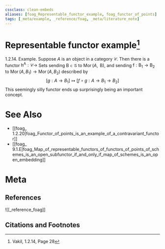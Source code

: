 ```yaml
---
cssclass: clean-embeds
aliases: [foag_Representable_functor_example, foag_functor_of_points]
tags: [_meta/example, _reference/foag, _meta/literature_note]
---
```

# Representable functor example[^1]
1.2.14. Example. Suppose $A$ is an object in a category $\mathscr{C} .$ Then there is a functor $\mathrm{h}^{\mathrm{A}}: \mathscr{C} \rightarrow$ Sets sending $\mathrm{B} \in \mathscr{G}$ to $\operatorname{Mor}(A, \mathrm{~B})$, and sending $\mathrm{f}: \mathrm{B}_{1} \rightarrow \mathrm{B}_{2}$ to $\operatorname{Mor}\left(A, B_{1}\right) \rightarrow \operatorname{Mor}\left(A, B_{2}\right)$ described by
$$
\left[g: A \rightarrow B_{1}\right] \mapsto\left[f \circ g: A \rightarrow B_{1} \rightarrow B_{2}\right]
$$
This seemingly silly functor ends up surprisingly being an important concept.


# See Also
- [[foag_ 1.2.20|foag_Functor_of_points_is_an_example_of_a_contravariant_functor]]
- [[foag_ 9.1.E|foag_Map_of_representable_functors_of_functors_of_points_of_schemes_is_an_open_subfunctor_if_and_only_if_map_of_schemes_is_an_open_embedding]]
# Meta
## References
![[_reference_foag]]


## Citations and Footnotes
[^1]: Vakil,  1.2.14, Page 28